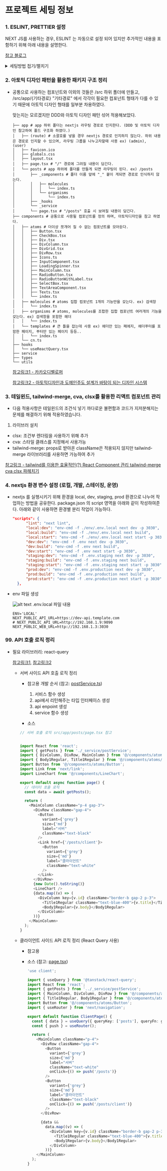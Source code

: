 # 프로젝트 세팅 정보

### 1. ESLINT, PRETTIER 설정

NEXT JS를 사용하는 경우, ESLINT 는 자동으로 설정 되어 있지만 추가적인 내용을 포함하기 위해 아래 내용을 설명한다.

[참고 블로그](https://velog.io/@kuwon15/NextJS-13-Prettier-ESLint-Recoil-%EC%B4%88%EA%B8%B0-%EC%84%B8%ED%8C%85-%ED%95%98%EA%B8%B0)

  <details>
    <summary>세팅방법 접기/펼치기 </summary>
    <div markdown="1">

- ### vscode 에서 tab 넓이 2칸으로 변경
  Cmd + Shift + p => 입력창에 tab 이라고 입력 => Change tab display size 2로 변경
- ### prettier 설치

  ```Shell
  # 개발 모드 prettier 설치
  yarn add prettier -d

  # 설정 파일 생성 및 세팅
  echo -e '{\n  "semi": false,\n  "singleQuote": true,\n  "trailingComma": "all",\n  "useTabs": false,\n  "tabWidth": 2,\n  "printWidth": 80,\n  "arrowParens": "always"\n}' > .prettierrc

  ```

- ### prettier .gitignore 파일 적용 해제

  ```JSON
  "scripts": {
    ...
    "format": "prettier --check --ignore-path .gitignore .",
    "format:fix": "prettier --write --ignore-path .gitignore ."
  },

  ```

- ### ESLint 세팅
- airbnb : airbnb사에서 쓰고 있는 ESLint 규칙이 포함되어있는 확장이다. 다음 명령어로 설치할 수 있다.

  ```
  yarn add eslint-config-airbnb -d
  ```

- airbnb-typescript : airbnb 규칙을 typescript에서도 사용하기 위한 확장이다. typescript는 parsing이 필요하기 때문에 @typescript-eslint/eslint-plugin @typescript-eslint/parser 들과 함께 설치 해야 하며 "parserOptions"를 설정해야 한다.

  ```
  yarn add eslint-config-airbnb-typescript @typescript-eslint/eslint-plugin@^6.0.0 @typescript-eslint/parser@^6.0.0 -d
  ```

- prettier : Prettier과의 충돌을 방지하는 확장이다. Prettier를 따로 사용하고 있기에 설정이 필요하였다. 다음 명령어로 설치할 수 있다.

  ```
  yarn add eslint-config-prettier -d
  ```

  또한 "react/react-in-jsx-scope" 규칙을 꺼버린 것을 볼 수 있다. 이는 jsx, tsx 파일에 React를 import하지 않으면 나타나는 에러인데 최신 React나 NextJS에서는 React를 import 하지 않아도 되기 때문에 규칙을 꺼버렸다.

    </div>
  </details>

### 2. 아토믹 디자인 패턴을 활용한 패키지 구조 정리

- 공통으로 사용하는 컴포넌트와 이외의 것들은 /src 하위 폴더에 만들고, /src/app/{기타경로} "기타경로" 에서 각각이 필요한 컴포넌트 형태가 다를 수 있기 때문에
  아토믹 디자인 형태를 일부분 차용하였다.

  맞는지는 모르겠지만 DDD와 아토믹 디자인 패턴 섞어 적용해보았다.

  ```Shell
  ├── app # app 하위 폴더는 nextjs 라우팅 경로로 인지한다. (DDD 및 아토믹 디자인 참고하여 폴드 구조화 하였다.)
  │   ├── (route) # 소괄호를 넣을 경우 nextjs 경로로 인지하지 않는다. 하위 내용은 경로로 인지할 수 있으며, 라우팅 그룹을 나누고자할때 사용 ex) (admin), (user)
  │   ├── favicon.ico
  │   ├── globals.css
  │   ├── layout.tsx
  │   ├── page.tsx # "/" 경로에 그려질 내용이 담긴다.
  │   └── posts # app 하위에 폴더를 만들게 되면 라우팅이 된다. ex) /posts
  │       ├── _components # 폴더 이름 앞에 "_" 붙이 게되면 경로로 인식하지 않는다.
  │       │   ├── molecules
  │       │   │   └── index.ts
  │       │   └── organisms
  │       │       └── index.ts
  │       ├── _hooks
  │       └── _service
  │       └── page.tsx # "/posts" 호출 시 보여질 내용이 담긴다.
  ├── components # 공통으로 사용될 컴포넌트를 정의 하며, 아토믹디자인을 참고 하였다.
  │   ├── atoms # 더이상 쪼개어 질 수 없는 컴포넌트를 모아둔다.
  │   │   ├── Button.tsx
  │   │   ├── CheckBox.tsx
  │   │   ├── Div.tsx
  │   │   ├── DivColumn.tsx
  │   │   ├── DivGrid.tsx
  │   │   ├── DivRow.tsx
  │   │   ├── Icons.ts
  │   │   ├── InputComponent.tsx
  │   │   ├── LoadingSpinner.tsx
  │   │   ├── MainColumn.tsx
  │   │   ├── RadioButton.tsx
  │   │   ├── RadioButtonWithLabel.tsx
  │   │   ├── SelectBox.tsx
  │   │   ├── TextAreaComponent.tsx
  │   │   ├── Texts.tsx
  │   │   └── index.ts
  │   ├── molecules # atoms 집합 컴포넌트 1개의 기능만을 갖는다. ex) 검색창
  │   │   └── index.ts
  │   ├── organisms # atoms, molecules를 조합한 집합 컴포넌트 여러개의 기능을 갖는다. ex) 검색창을 포함한 헤더
  │   │   └── index.ts
  │   └── templates # 큰 틀을 잡는데 사용 ex) 헤더만 있는 페에지, 헤더푸터를 포함한 페이지, 푸터만 있는 페이지 등등..
  │   │   └── index.ts
  │   └── cn.ts
  ├── hooks
  │   └── useReactQuery.tsx
  ├── service
  ├── types
  └── utils
  ```

  [참고링크1 - 카카오디벨로퍼](https://fe-developers.kakaoent.com/2022/220505-how-page-part-use-atomic-design-system/)

  [참고링크2 - 아토믹디자인과 도메인주도 설계가 바탕이 되는 디자인 시스템](https://brunch.co.kr/@designsystemguy/3)

### 3. 테일윈드, tailwind-merge, cva, clsx를 활용한 리액트 컴포넌트 관리

- 다음 적용사항은 테일윈드의 조건식 넣기 까다로운 불편함과 코드가 지저분해지는 문제를 해결하기 위해 적용하였습니다.

1. 라이브러 설치

- clsx: 조건부 렌더링을 사용하기 위해 추가
- cva: 스타일 클래스를 지정해서 사용가능
- tailwind-merge: props로 받아온 className은 적용되지 않지만 tailwind-merge 라이브러리를 사용하면 가능하여 추가

[참고링크 - tailwind를 이용한 효율적인(?) React Component 관리 tailwind-merge cva clsx 파헤치기](https://velog.io/@qwzx16/tailwind%EB%A5%BC-%EC%9D%B4%EC%9A%A9%ED%95%9C-%ED%9A%A8%EC%9C%A8%EC%A0%81%EC%9D%B8-React-Component-%EA%B4%80%EB%A6%ACtailwind-merge-cva-clsx-%ED%8C%8C%ED%97%A4%EC%B9%98%EA%B8%B0)

### 4. nextjs 환경 변수 설정 (로컬, 개발, 스테이징, 운영)

- nextjs 를 실행시키기 위해 환경을 local, dev, staging, prod 환경으로 나누어 작업하는 방법을 공유한다.
  package.json 의 script 영역을 아래와 같이 작성하여준다. 아래와 같이 사용하면 환경별 분리 작업이 가능하다.

  ```json
  "scripts": {
        "lint": "next lint",
        "local:dev": "env-cmd -f ./env/.env.local next dev -p 3030",
        "local:build": "env-cmd -f ./env/.env.local next build",
        "local:start": "env-cmd -f ./env/.env.local next start -p 3030",
        "dev:dev": "env-cmd -f .env next dev -p 3030",
        "dev:build": "env-cmd -f .env next build",
        "dev:start": "env-cmd -f .env next start -p 3030",
        "staging:dev": "env-cmd -f .env.staging next dev -p 3030",
        "staging:build": "env-cmd -f .env.staging next build",
        "staging:start": "env-cmd -f .env.staging next start -p 3030",
        "prod:dev": "env-cmd -f .env.production next dev -p 3030",
        "prod:build": "env-cmd -f .env.production next build",
        "prod:start": "env-cmd -f .env.production next start -p 3030"
    },
  ```

- env 파일 생성

  ![alt text](image-1.png)
  .env.local 파일 내용

  ```env
  ENV='LOCAL'
  NEXT_PUBLIC_API_URL=https://dev-api.template.com
  # NEXT_PUBLIC_API_URL=http://192.168.1.9:9090
  NEXT_PUBLIC_WEB_URL=http://192.168.1.3:3030
  ```

### 99. API 호출 로직 정리

- 필요 라이브러리: react-query

  [참고링크1](https://soobing.github.io/react/server-rendering-and-react-query/),
  [참고링크2](https://soobing.github.io/react/next-app-router-react-query/)

  - 서버 사이드 API 호출 로직 정리

    - 참고용 개발 순서 (참고: [postService.ts](/src/app/posts/_service/postService.ts))

      1. 서비스 함수 생성
      2. api에서 리턴해주는 타입 인터페이스 생성
      3. api enpoint 생성
      4. service 함수 생성

    - 소스

    ```typescript
    // 서버 호출 로직 src/app/posts/page.tsx 참고


    import React from 'react';
    import { getPosts } from './_service/postService';
    import { DivColumn, DivRow, MainColumn } from '@/components/atoms';
    import { Body1Regular, Title1Regular } from '@/components/atoms/Texts';
    import Button from '@/components/atoms/Button';
    import Link from 'next/link';
    import LineChart from '@/components/LineChart';

    export default async function page() {
      // 데이터 호출 로직
      const data = await getPosts();

      return (
        <MainColumn className="p-4 gap-3">
          <DivRow className="gap-4">
            <Button
              variant={'grey'}
              size={'md'}
              label="서버"
              className="text-black"
            />
            <Link href={'/posts/client'}>
              <Button
                variant={'grey'}
                size={'md'}
                label="클라이언트"
                className="text-white"
              />
            </Link>
          </DivRow>
          {new Date().toString()}
          <LineChart />
          {data.map((v) => (
            <DivColumn key={v.id} className="border-b gap-2 p-3">
              <Title1Regular className="text-blue-400">{v.title}</Title1Regular>
              <Body1Regular>{v.body}</Body1Regular>
            </DivColumn>
          ))}
        </MainColumn>
      );
    }


    ```

  - 클라이언트 사이드 API 로직 정리 (React Query 사용)

    - 참고용
    - 소스 (참고: [page.tsx](/src/app/posts/client/page.tsx))

      ```typescript
      'use client';

      import { useQuery } from '@tanstack/react-query';
      import React from 'react';
      import { getPosts } from '../_service/postService';
      import { MainColumn, DivColumn, DivRow } from '@/components/atoms';
      import { Title1Regular, Body1Regular } from '@/components/atoms/Texts';
      import Button from '@/components/atoms/Button';
      import { useRouter } from 'next/navigation';

      export default function ClientPage() {
        const { data } = useQuery({ queryKey: ['posts'], queryFn: getPosts });
        const { push } = useRouter();

        return (
          <MainColumn className="p-4">
            <DivRow className="gap-4">
              <Button
                variant={'grey'}
                size={'md'}
                label="서버"
                className="text-white"
                onClick={() => push('/posts')}
              />
              <Button
                variant={'grey'}
                size={'md'}
                label="클라이언트"
                className="text-black"
                onClick={() => push('/posts/client')}
              />
            </DivRow>

            {data &&
              data.map((v) => (
                <DivColumn key={v.id} className="border-b gap-2 p-3">
                  <Title1Regular className="text-blue-400">{v.title}</Title1Regular>
                  <Body1Regular>{v.body}</Body1Regular>
                </DivColumn>
              ))}
          </MainColumn>
        );
      }

      ```
